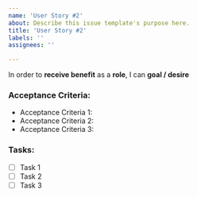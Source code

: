 ```yaml
---
name: 'User Story #2'
about: Describe this issue template's purpose here.
title: 'User Story #2'
labels: ''
assignees: ''

---
```


In order to **receive benefit** as a **role**, I can **goal / desire**

### Acceptance Criteria:
- Acceptance Criteria 1:
- Acceptance Criteria 2:
- Acceptance Criteria 3:

### Tasks:
- [ ] Task 1
- [ ] Task 2
- [ ] Task 3
